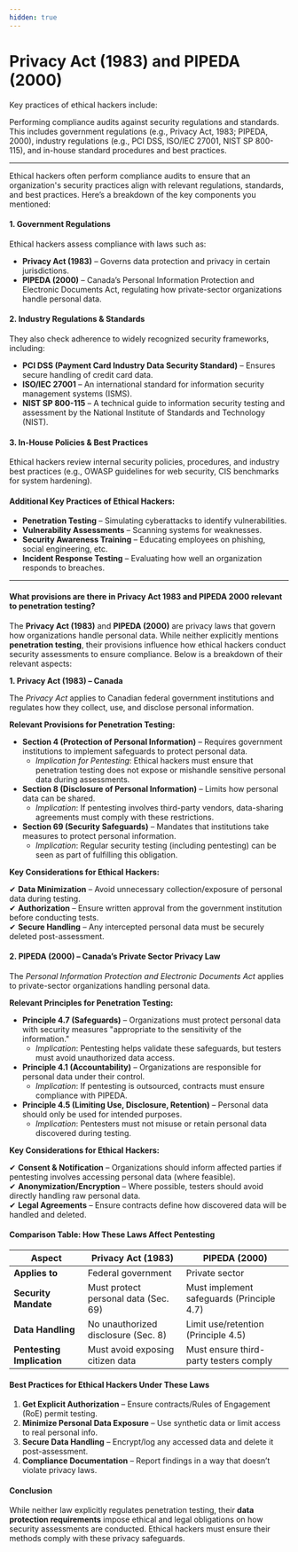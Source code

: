 ```yaml
---
hidden: true
---
```


# Privacy Act (1983) and PIPEDA (2000)

Key practices of ethical hackers include:

Performing compliance audits against security regulations and standards. This includes government regulations (e.g., Privacy Act, 1983; PIPEDA, 2000), industry regulations (e.g., PCI DSS, ISO/IEC 27001, NIST SP 800-115), and in-house standard procedures and best practices.

***

Ethical hackers often perform compliance audits to ensure that an organization's security practices align with relevant regulations, standards, and best practices. Here’s a breakdown of the key components you mentioned:

#### **1. Government Regulations**

Ethical hackers assess compliance with laws such as:

* **Privacy Act (1983)** – Governs data protection and privacy in certain jurisdictions.
* **PIPEDA (2000)** – Canada’s Personal Information Protection and Electronic Documents Act, regulating how private-sector organizations handle personal data.

#### **2. Industry Regulations & Standards**

They also check adherence to widely recognized security frameworks, including:

* **PCI DSS (Payment Card Industry Data Security Standard)** – Ensures secure handling of credit card data.
* **ISO/IEC 27001** – An international standard for information security management systems (ISMS).
* **NIST SP 800-115** – A technical guide to information security testing and assessment by the National Institute of Standards and Technology (NIST).

#### **3. In-House Policies & Best Practices**

Ethical hackers review internal security policies, procedures, and industry best practices (e.g., OWASP guidelines for web security, CIS benchmarks for system hardening).

#### **Additional Key Practices of Ethical Hackers:**

* **Penetration Testing** – Simulating cyberattacks to identify vulnerabilities.
* **Vulnerability Assessments** – Scanning systems for weaknesses.
* **Security Awareness Training** – Educating employees on phishing, social engineering, etc.
* **Incident Response Testing** – Evaluating how well an organization responds to breaches.

***

#### What provisions are there in Privacy Act 1983 and PIPEDA 2000 relevant to penetration testing?

The **Privacy Act (1983)** and **PIPEDA (2000)** are privacy laws that govern how organizations handle personal data. While neither explicitly mentions **penetration testing**, their provisions influence how ethical hackers conduct security assessments to ensure compliance. Below is a breakdown of their relevant aspects:

**1. Privacy Act (1983) – Canada**

The _Privacy Act_ applies to Canadian federal government institutions and regulates how they collect, use, and disclose personal information.

**Relevant Provisions for Penetration Testing:**

* **Section 4 (Protection of Personal Information)** – Requires government institutions to implement safeguards to protect personal data.
  * _Implication for Pentesting_: Ethical hackers must ensure that penetration testing does not expose or mishandle sensitive personal data during assessments.
* **Section 8 (Disclosure of Personal Information)** – Limits how personal data can be shared.
  * _Implication_: If pentesting involves third-party vendors, data-sharing agreements must comply with these restrictions.
* **Section 69 (Security Safeguards)** – Mandates that institutions take measures to protect personal information.
  * _Implication_: Regular security testing (including pentesting) can be seen as part of fulfilling this obligation.

**Key Considerations for Ethical Hackers:**

✔ **Data Minimization** – Avoid unnecessary collection/exposure of personal data during testing.\
✔ **Authorization** – Ensure written approval from the government institution before conducting tests.\
✔ **Secure Handling** – Any intercepted personal data must be securely deleted post-assessment.

#### **2. PIPEDA (2000) – Canada’s Private Sector Privacy Law**

The _Personal Information Protection and Electronic Documents Act_ applies to private-sector organizations handling personal data.

**Relevant Principles for Penetration Testing:**

* **Principle 4.7 (Safeguards)** – Organizations must protect personal data with security measures "appropriate to the sensitivity of the information."
  * _Implication_: Pentesting helps validate these safeguards, but testers must avoid unauthorized data access.
* **Principle 4.1 (Accountability)** – Organizations are responsible for personal data under their control.
  * _Implication_: If pentesting is outsourced, contracts must ensure compliance with PIPEDA.
* **Principle 4.5 (Limiting Use, Disclosure, Retention)** – Personal data should only be used for intended purposes.
  * _Implication_: Pentesters must not misuse or retain personal data discovered during testing.

**Key Considerations for Ethical Hackers:**

✔ **Consent & Notification** – Organizations should inform affected parties if pentesting involves accessing personal data (where feasible).\
✔ **Anonymization/Encryption** – Where possible, testers should avoid directly handling raw personal data.\
✔ **Legal Agreements** – Ensure contracts define how discovered data will be handled and deleted.

#### **Comparison Table: How These Laws Affect Pentesting**

| **Aspect**                 | **Privacy Act (1983)**               | **PIPEDA (2000)**                         |
| -------------------------- | ------------------------------------ | ----------------------------------------- |
| **Applies to**             | Federal government                   | Private sector                            |
| **Security Mandate**       | Must protect personal data (Sec. 69) | Must implement safeguards (Principle 4.7) |
| **Data Handling**          | No unauthorized disclosure (Sec. 8)  | Limit use/retention (Principle 4.5)       |
| **Pentesting Implication** | Must avoid exposing citizen data     | Must ensure third-party testers comply    |

#### **Best Practices for Ethical Hackers Under These Laws**

1. **Get Explicit Authorization** – Ensure contracts/Rules of Engagement (RoE) permit testing.
2. **Minimize Personal Data Exposure** – Use synthetic data or limit access to real personal info.
3. **Secure Data Handling** – Encrypt/log any accessed data and delete it post-assessment.
4. **Compliance Documentation** – Report findings in a way that doesn’t violate privacy laws.

#### **Conclusion**

While neither law explicitly regulates penetration testing, their **data protection requirements** impose ethical and legal obligations on how security assessments are conducted. Ethical hackers must ensure their methods comply with these privacy safeguards.
